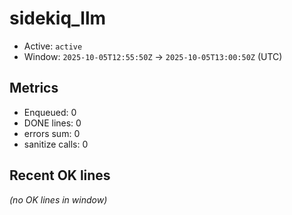 # sidekiq_llm

- Active: `active`
- Window: `2025-10-05T12:55:50Z` → `2025-10-05T13:00:50Z` (UTC)

## Metrics
- Enqueued: 0
- DONE lines: 0
- errors sum: 0
- sanitize calls: 0

## Recent OK lines
_(no OK lines in window)_
